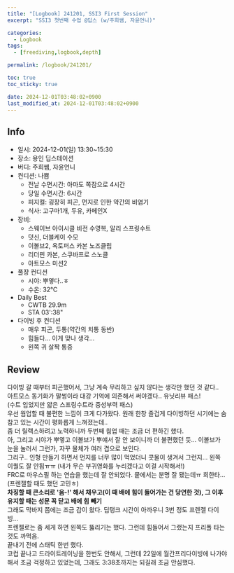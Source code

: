 ```yaml
---
title: "[Logbook] 241201, SSI3 First Session"
excerpt: "SSI3 첫번째 수업 @딥스 (w/주희쌤, 자윤언니)"

categories:
  - Logbook
tags:
  - [freediving,logbook,depth]

permalink: /logbook/241201/

toc: true
toc_sticky: true

date: 2024-12-01T03:48:02+0900
last_modified_at: 2024-12-01T03:48:02+0900
---
```


## Info
- 일시: 2024-12-01(일) 13:30~15:30
- 장소: 용인 딥스테이션
- 버디: 주희쌤, 자윤언니
- 컨디션: 나쁨
  - 전날 수면시간: 아마도 쪽잠으로 4시간
  - 당일 수면시간: 6시간
  - 피지컬: 굉장히 피곤, 먼지로 인한 약간의 비염기
  - 식사: 고구마1개, 두유, 카페인X
- 장비:
  - 스웨이브 아이시클 비전 수영복, 알리 스프링수트
  - 덧신, 더블케이 수모
  - 이볼브2, 옥토퍼스 카본 노즈클립
  - 리더핀 카본, 스쿠바프로 스노클
  - 아트모스 미션2
- 풀장 컨디션
  - 시야: 뿌옇다..ㅎ
  - 수온: 32℃
- Daily Best
  - CWTB 29.9m
  - STA 03':38"
- 다이빙 후 컨디션
  - 매우 피곤, 두통(약간의 치통 동반)
  - 힘들다... 이게 맞나 생각...
  - 왼쪽 귀 살짝 통증

## Review
다이빙 갈 때부터 피곤했어서, 그냥 계속 무리하고 싶지 않다는 생각만 했던 것 같다..<br>
아트모스 동기화가 말썽이라 대강 기억에 의존해서 써야겠다.. 유닛리뷰 패스!<br>
(수트 입었지만 얇은 스프링수트라 중성부력 패스)<br>
우선 웜업할 때 불편한 느낌이 크게 다가왔다. 원래 한창 즐겁게 다이빙하던 시기에는 숨참고 있는 시간이 평화롭게 느껴졌는데.. <br>
좀 더 릴랙스하려고 노력하니까 두번째 웜업 때는 조금 더 편하긴 했다.<br>
아, 그리고 시야가 뿌옇고 이볼브가 뿌얘서 잘 안 보이니까 더 불편했던 듯... 이볼브가 눈을 눌러서 그런가, 자꾸 물체가 여러 겹으로 보인다.<br>
그리구.. 인형 만들기 하면서 먼지를 너무 많이 먹었더니 콧물이 생겨서 그런지... 왼쪽 이퀄도 잘 안됨ㅠㅠ (내가 무슨 부귀영화를 누리겠다고 이걸 시작해서!)<br>
FRC로 마우스필 하는 연습을 했는데 잘 안되었다. 뭍에서는 분명 잘 됐는데ㅠ 희한타...(프렌젤할 때도 했던 고민ㅎ)<br>
**차징할 때 큰소리로 '음-!' 해서 채우고(이 때 배에 힘이 들어가는 건 당연한 것), 그 이후 유지할 때는 성문 꼭 닫고 배에 힘 빼기** <br>
그래도 막바지 쯤에는 조금 감이 왔다. 딥탱크 시간이 아까우니 3번 정도 프렌젤 다이빙...<br>
프렌젤로는 좀 세게 하면 왼쪽도 뚫리기는 했다. 그런데 힘들어서 그랬는지 프리폴 타는 것도 까먹음.<br>
끝내기 전에 스태틱 한번 했다.<br>
코컵 끝나고 드라이트레이닝을 한번도 안해서, 그런데 22일에 월간프리다이빙에 나가야해서 조금 걱정하고 있었는데, 그래도 3:38초까지는 되길래 조금 안심했다.
